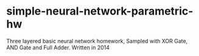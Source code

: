 # simple-neural-network-parametric-hw
Three layered basic neural network homework, Sampled with XOR Gate, AND Gate and Full Adder. 
Written in 2014
